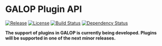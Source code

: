 # GALOP Plugin API

[![Release](https://img.shields.io/github/release/galop-proxy/plugin-api.svg)](https://github.com/galop-proxy/plugin-api/releases)
[![License](https://img.shields.io/github/license/galop-proxy/plugin-api.svg)](https://github.com/galop-proxy/plugin-api/blob/master/LICENSE)
[![Build Status](https://travis-ci.org/galop-proxy/plugin-api.svg?branch=master)](https://travis-ci.org/galop-proxy/plugin-api)
[![Dependency Status](https://www.versioneye.com/user/projects/5964fca2368b0800517b683c/badge.svg)](https://www.versioneye.com/user/projects/5964fca2368b0800517b683c)

**The support of plugins in GALOP is currently being developed.
Plugins will be supported in one of the next minor releases.**
